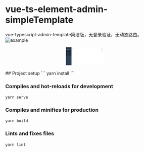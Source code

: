 # vue-ts-element-admin-simpleTemplate
vue-typescript-admin-template简洁版，无登录验证，无动态路由。
![example]('./public/assets/example.png')
<p align="center">
  <img width="120" src="public/assets/example.png">
</p>
## Project setup
```
yarn install
```

### Compiles and hot-reloads for development
```
yarn serve
```

### Compiles and minifies for production
```
yarn build
```

### Lints and fixes files
```
yarn lint
```